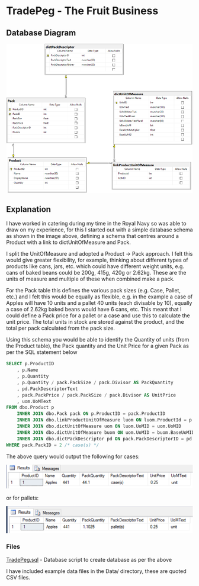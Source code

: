 # TradePeg - The Fruit Business

## Database Diagram
![](DbDiagram.png)

## Explanation
I have worked in catering during my time in the Royal Navy so was able to draw on my experience, for this I started out with a simple database schema as shown in the image above, defining a schema that centres around a Product with a link to dictUnitOfMeasure and Pack.

I split the UnitOfMeasure and adopted a Product -> Pack approach.  I felt this would give greater flexibility, for example, thinking about different types of products like cans, jars, etc. which could have different weight units, e.g. cans of baked beans could be 200g, 415g, 420g or 2.62kg.  These are the units of measure and multiple of these when combined make a pack.

For the Pack table this defines the various pack sizes (e.g. Case, Pallet, etc.) and I felt this would be equally as flexible, e.g. in the example a case of Apples will have 10 units and a pallet 40 units (each divisable by 10), equally a case of 2.62kg baked beans would have 6 cans, etc.  This meant that I could define a Pack price for a pallet or a case and use this to calculate the unit price.  The total units in stock are stored against the product, and the total per pack calculated from the pack size.

Using this schema you would be able to identify the Quantity of units (from the Product table), the Pack quantity and the Unit Price for a given Pack as per the SQL statement below

```sql
SELECT p.ProductID
	, p.Name
	, p.Quantity
	, p.Quantity / pack.PackSize / pack.Divisor AS PackQuantity
	, pd.PackDescriptorText
	, pack.PackPrice / pack.PackSize / pack.Divisor AS UnitPrice
	, uom.UoMText
FROM dbo.Product p
	INNER JOIN dbo.Pack pack ON p.ProductID = pack.ProductID
	INNER JOIN dbo.linkProductUnitOfMeasure luom ON luom.ProductId = p.ProductID
	INNER JOIN dbo.dictUnitOfMeasure uom ON luom.UoMID = uom.UoMID
	INNER JOIN dbo.dictUnitOfMeasure buom ON uom.UoMID = buom.BaseUoMID
	INNER JOIN dbo.dictPackDescriptor pd ON pack.PackDescriptorID = pd.PackDescriptorID
WHERE pack.PackID = 2 /* case(s) */
```

The above query would output the following for cases:

![](query_output_cases.PNG)

or for pallets:

![](query_output_pallets.PNG)

### Files
[TradePeg.sql](TradePeg.sql) - Database script to create database as per the above

I have included example data files in the Data/ directory, these are quoted CSV files.
